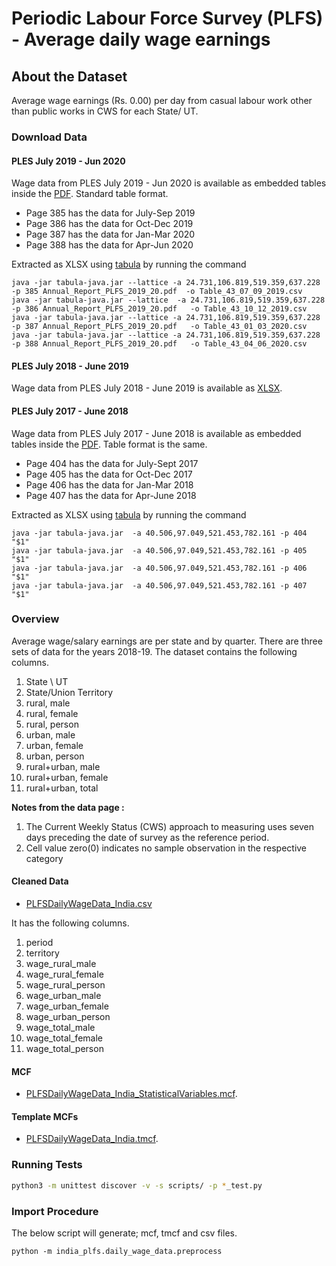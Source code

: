 # Periodic Labour Force Survey (PLFS) -  Average daily wage earnings


## About the Dataset
Average wage earnings (Rs. 0.00) per day from casual labour work other than public works in CWS for each State/ UT.

### Download Data

#### PLES July 2019 - Jun 2020
Wage data from PLES July 2019 - Jun 2020 is available as embedded tables inside the  [PDF](http://mospi.nic.in/sites/default/files/publication_reports/Annual_Report_PLFS_2019_20.pdf). Standard table format.

* Page 385 has the data for July-Sep 2019 
* Page 386 has the data for Oct-Dec 2019
* Page 387 has the data for Jan-Mar 2020
* Page 388 has the data for Apr-Jun 2020

Extracted as XLSX using [tabula](https://github.com/tabulapdf/tabula) by running the command

```
java -jar tabula-java.jar --lattice -a 24.731,106.819,519.359,637.228 -p 385 Annual_Report_PLFS_2019_20.pdf  -o Table_43_07_09_2019.csv
java -jar tabula-java.jar --lattice  -a 24.731,106.819,519.359,637.228 -p 386 Annual_Report_PLFS_2019_20.pdf   -o Table_43_10_12_2019.csv
java -jar tabula-java.jar --lattice -a 24.731,106.819,519.359,637.228 -p 387 Annual_Report_PLFS_2019_20.pdf   -o Table_43_01_03_2020.csv
java -jar tabula-java.jar --lattice -a 24.731,106.819,519.359,637.228 -p 388 Annual_Report_PLFS_2019_20.pdf   -o Table_43_04_06_2020.csv
```

#### PLES July 2018 - June 2019
Wage data from PLES July 2018 - June 2019 is available as [XLSX](http://mospi.nic.in/sites/default/files/reports_and_publication/PLFS_2018_19_Anual/Table_43.xlsx).

#### PLES July 2017 - June 2018
Wage data from PLES July 2017 - June 2018 is available as embedded tables inside the  [PDF](http://mospi.nic.in/sites/default/files/publication_reports/Annual%20Report%2C%20PLFS%202017-18_31052019.pdf). Table format is the same. 

* Page 404 has the data for July-Sept 2017 
* Page 405 has the data for Oct-Dec 2017      
* Page 406 has the data for Jan-Mar 2018
* Page 407 has the data for Apr-June 2018

Extracted as XLSX using [tabula](https://github.com/tabulapdf/tabula) by running the command

```
java -jar tabula-java.jar  -a 40.506,97.049,521.453,782.161 -p 404 "$1" 
java -jar tabula-java.jar  -a 40.506,97.049,521.453,782.161 -p 405 "$1" 
java -jar tabula-java.jar  -a 40.506,97.049,521.453,782.161 -p 406 "$1" 
java -jar tabula-java.jar  -a 40.506,97.049,521.453,782.161 -p 407 "$1" 
```

    
### Overview

Average wage/salary earnings are per state and by quarter. There are three sets of data for the years 2018-19. The dataset contains the following columns.

1. State \ UT  
2. State/Union Territory
3. rural, male
4. rural, female
5. rural, person
6. urban, male
7. urban, female
8. urban, person
9. rural+urban, male
10. rural+urban, female
11. rural+urban, total


**Notes from the data page :** 
1. The Current Weekly Status (CWS) approach to measuring uses seven days preceding the date of survey as the reference period. 
2. Cell value zero(0) indicates no sample observation in the respective category

#### Cleaned Data
- [PLFSDailyWageData_India.csv](PLFSDailyWageData_India.csv)

It has the following columns.

1. period
2. territory
3. wage_rural_male
4. wage_rural_female
5. wage_rural_person
6. wage_urban_male
7. wage_urban_female
8. wage_urban_person
9. wage_total_male
10. wage_total_female
11. wage_total_person

#### MCF
- [PLFSDailyWageData_India_StatisticalVariables.mcf](PLFSDailyWageData_India_StatisticalVariables.mcf).

#### Template MCFs
- [PLFSDailyWageData_India.tmcf](PLFSDailyWageData_India.tmcf).

### Running Tests

```bash
python3 -m unittest discover -v -s scripts/ -p *_test.py
```

### Import Procedure

The below script will generate; mcf, tmcf and csv files.

`python -m india_plfs.daily_wage_data.preprocess`
